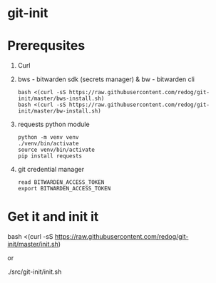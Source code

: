 git-init
========

# Prerequsites
  1. Curl
  
  1. bws - bitwarden sdk (secrets manager) & bw - bitwarden cli
    
     ```
     bash <(curl -sS https://raw.githubusercontent.com/redog/git-init/master/bws-install.sh)
     bash <(curl -sS https://raw.githubusercontent.com/redog/git-init/master/bw-install.sh)
  1. requests python module

    
     ```
     python -m venv venv
     ./venv/bin/activate
     source venv/bin/activate
     pip install requests
  1. git credential manager

    
     ```  
     read BITWARDEN_ACCESS_TOKEN
     export BITWARDEN_ACCESS_TOKEN

# Get it and init it

bash <(curl -sS https://raw.githubusercontent.com/redog/git-init/master/init.sh)

or

./src/git-init/init.sh
